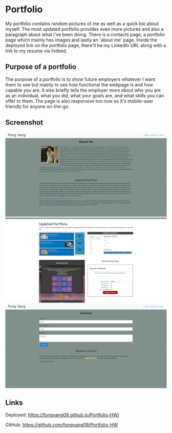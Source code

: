 # Portfolio

My portfolio contains random pictures of me as well as a quick bio about myself. The most updated portfolio provides even more pictures and also a paragraph about what I've been doing. There is a contacts page, a portfolio page which mainly has images and lastly an 'about me' page. Inside the deployed link on the portfolio page, there'll be my LinkedIn URL along with a link to my resume via Indeed.

## Purpose of a portfolio

The purpose of a portfolio is to show future employers whatever I want them to see but mainly to see how functional the webpage is and how capable you are. It also briefly tells the employer more about who you are as an individual, what you did, what your goals are, and what skills you can offer to them.
The page is also responsive too now so it's mobile-user friendly for anyone on-the-go.

## Screenshot

![aboutme-ss.JPG](images/aboutme-ss.JPG)
![updatedportfolio-ss.JPG](images/updatedportfolio-ss.JPG)
![updatedcontact-ss.JPG](images/updatedcontact-ss.JPG)

## Links

Deployed: https://fongvang09.github.io/Portfolio-HW/

GitHub: https://github.com/fongvang09/Portfolio-HW
